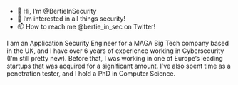 - 👋 Hi, I’m @BertieInSecurity
- 👀 I’m interested in all things security!
- 📫 How to reach me @bertie_in_sec on Twitter!

I am an Application Security Engineer for a MAGA Big Tech company based in the UK,
and I have over 6 years of experience working in Cybersecurity (I’m still pretty new).
Before that, I was working in one of Europe’s leading startups that was acquired for a
significant amount. I’ve also spent time as a penetration tester, and I hold a PhD in
Computer Science.

<!---
BertieInSecurity/BertieInSecurity is a ✨ special ✨ repository because its `README.md` (this file) appears on your GitHub profile.
You can click the Preview link to take a look at your changes.
--->
